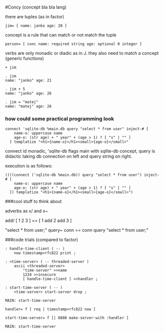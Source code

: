#Concy (concept bla bla lang)

there are tuples (as in factor)

```
jim= [ name: janko age: 20 ]
```

concept is a rule that can match or not match the tuple

```
person= [ conc name: required string age: optional 0 integer ]
```

verbs are only monadic or diadic as in J. they also need to match a concept (generic functions)

```
+ jim

. jim
name: "janko" age: 21

. jim + 5
name: "janko" age: 26

. jim = "matej"
name: "matej" age: 26
```

### how could some practical programming look 

```
connect 'sqlite-db %main.db query "select * from user" inject-# [      
    name-o: uppercase name
    age-o: (str age) + " year" + (age > 1) ? [ "s" | "" ]
  ] templatize "<h1>{name-o}</h1><small>{age-o}</small>"
```

connect id monadic, 'sqlite-db flags main with sqlite-db concept, query is didactic taking db connection on left and query string on right.

execution is as follows:

```
((((connect ('sqlite-db %main.db)) query "select * from user") inject-# [      
    name-o: uppercase name
    age-o: (str age) + " year" + (age > 1) ? [ "s" | "" ]
  ]) templatize "<h1>{name-o}</h1><small>{age-o}</small>")
```

###cool stuff to think about

adverbs as x/ and x~

add/ [ 1 2 3 ] == [ 1 add 2 add 3 ]

"select * from user;" query~ conn == conn query "select * from user;"


###code trials (compared to factor)

```
: handle-time-client ( -- )
    now timestamp>rfc822 print ;

: <time-server> ( -- threaded-server )
    ascii <threaded-server>
        "time-server" >>name
        1234 >>insecure
        [ handle-time-client ] >>handler ;

: start-time-server ( -- )
    <time-server> start-server drop ;

MAIN: start-time-server
```

```
handler= f [ req | timestamp>rfc822 now ]

start-time-server= f [| 8888 make-server-with :handler ]

MAIN: start-time-server
```
